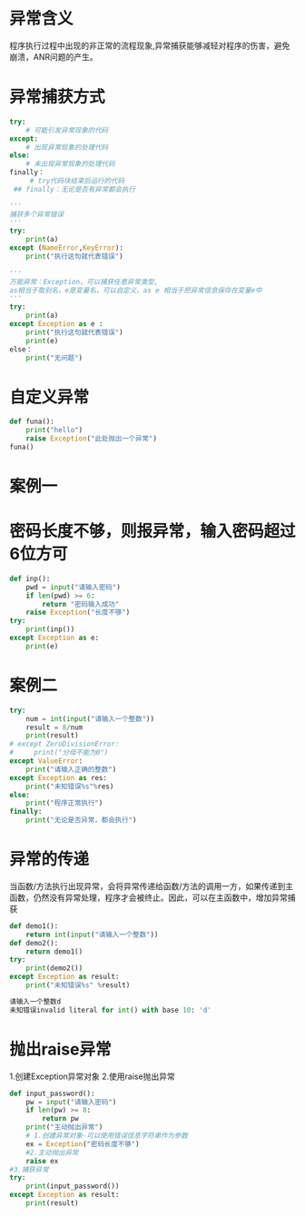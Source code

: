 # 异常含义
程序执行过程中出现的非正常的流程现象,异常捕获能够减轻对程序的伤害，避免崩溃，ANR问题的产生。
# 异常捕获方式
```Python
try:
	# 可能引发异常现象的代码
except:
	# 出现异常现象的处理代码
else:
	# 未出现异常现象的处理代码
finally：
	 # try代码块结束后运行的代码
 ## finally：无论是否有异常都会执行

'''
捕获多个异常错误
'''
try:
    print(a)
except (NameError,KeyError):
    print("执行这句就代表错误")
    
''' 
万能异常：Exception，可以捕获任意异常类型,
as相当于取别名，e是变量名，可以自定义，as e 相当于把异常信息保存在变量e中
'''
try:
    print(a)
except Exception as e :
    print("执行这句就代表错误")
    print(e)
else：
	print("无问题")

```
# 自定义异常
```Python
def funa():
    print("hello")
    raise Exception("此处抛出一个异常")
funa()
```


# 案例一
# 密码长度不够，则报异常，输入密码超过6位方可
```Python
def inp():
    pwd = input("请输入密码")
    if len(pwd) >= 6:
        return "密码输入成功"
    raise Exception("长度不够")
try:
    print(inp())
except Exception as e:
    print(e)
```
# 案例二
```Python
try:
    num = int(input("请输入一个整数"))
    result = 8/num
    print(result)
# except ZeroDivisionError:
#     print("分母不能为0")
except ValueError:
    print("请输入正确的整数")
except Exception as res:
    print("未知错误%s"%res)
else:
    print("程序正常执行")
finally:
    print("无论是否异常，都会执行")
```
# 异常的传递
当函数/方法执行出现异常，会将异常传递给函数/方法的调用一方，如果传递到主函数，仍然没有异常处理，程序才会被终止。因此，可以在主函数中，增加异常捕获
```Python
def demo1():
    return int(input("请输入一个整数"))
def demo2():
    return demo1()
try:
    print(demo2())
except Exception as result:
    print("未知错误%s" %result)

请输入一个整数d
未知错误invalid literal for int() with base 10: 'd'
```
# 抛出raise异常
1.创建Exception异常对象
2.使用raise抛出异常
```Python
def input_password():
    pw = input("请输入密码")
    if len(pw) >= 8:
        return pw
    print("主动抛出异常")
    # 1.创建异常对象-可以使用错误信息字符串作为参数
    ex = Exception("密码长度不够")
    #2.主动抛出异常
    raise ex
#3.捕获异常
try:
    print(input_password())
except Exception as result:
    print(result)
```
